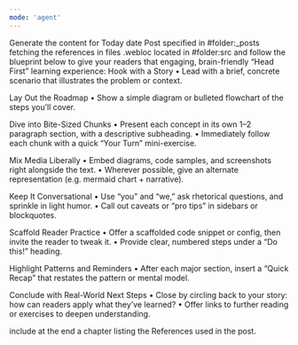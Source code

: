 ```yaml
---
mode: 'agent'
---
```

Generate the content for Today date Post specified in #folder:_posts fetching the references in files .webloc located in #folder:src and follow the blueprint below to give your readers that engaging, brain-friendly “Head First” learning experience:
Hook with a Story
• Lead with a brief, concrete scenario that illustrates the problem or context.

Lay Out the Roadmap
• Show a simple diagram or bulleted flowchart of the steps you’ll cover.

Dive into Bite-Sized Chunks
• Present each concept in its own 1–2 paragraph section, with a descriptive subheading.
• Immediately follow each chunk with a quick “Your Turn” mini-exercise.

Mix Media Liberally
• Embed diagrams, code samples, and screenshots right alongside the text.
• Wherever possible, give an alternate representation (e.g. mermaid chart + narrative).

Keep It Conversational
• Use “you” and “we,” ask rhetorical questions, and sprinkle in light humor.
• Call out caveats or “pro tips” in sidebars or blockquotes.

Scaffold Reader Practice
• Offer a scaffolded code snippet or config, then invite the reader to tweak it.
• Provide clear, numbered steps under a “Do this!” heading.

Highlight Patterns and Reminders
• After each major section, insert a “Quick Recap” that restates the pattern or mental model.

Conclude with Real-World Next Steps
• Close by circling back to your story: how can readers apply what they’ve learned?
• Offer links to further reading or exercises to deepen understanding.

include  at the end a chapter listing the References used in the post.